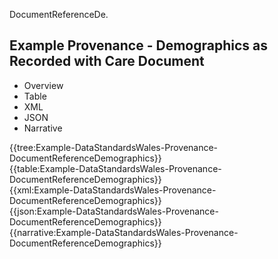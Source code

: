 DocumentReferenceDe. <div class="warning"><span class="ClinicalWarn"></span></div>

## Example Provenance - Demographics as Recorded with Care Document

<div class="tab-wrap">
  <ul class="tab-head">
    <li class="tablink" onclick="openCity(this,'tabtree')" data-target="tabtree">
      Overview
    </li>
    <li class="tablink" onclick="openCity(this,'tabtable')" data-target="tabtable">
      Table
    </li>
    <li class="tablink tab-active" onclick="openCity(this,'tabxml')" data-target="tabxml">
      XML
    </li>    
    <li class="tablink" onclick="openCity(this,'tabjson')" data-target="tabjson">
      JSON
    </li>    
    <li class="tablink" onclick="openCity(this,'tabnarrative')" data-target="tabnarrative">
      Narrative
    </li>
  </ul>
  <div class="tab-main">
    <div id="tabtree" class="tabcontent">
      {{tree:Example-DataStandardsWales-Provenance-DocumentReferenceDemographics}}
    </div>
    <div id="tabtable" class="tabcontent">
      {{table:Example-DataStandardsWales-Provenance-DocumentReferenceDemographics}}
    </div>       
    <div id="tabxml" class="tabcontent active">      
      {{xml:Example-DataStandardsWales-Provenance-DocumentReferenceDemographics}}
    </div>
    <div id="tabjson" class="tabcontent">
      {{json:Example-DataStandardsWales-Provenance-DocumentReferenceDemographics}}
    </div>       
    <div id="tabnarrative" class="tabcontent">
      {{narrative:Example-DataStandardsWales-Provenance-DocumentReferenceDemographics}}
    </div>  
  </div>
</div>
